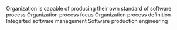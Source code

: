 Organization is capable of producing their own standard of software process
Organization process focus
Organization process definition
Integarted software management
Software production engineering
